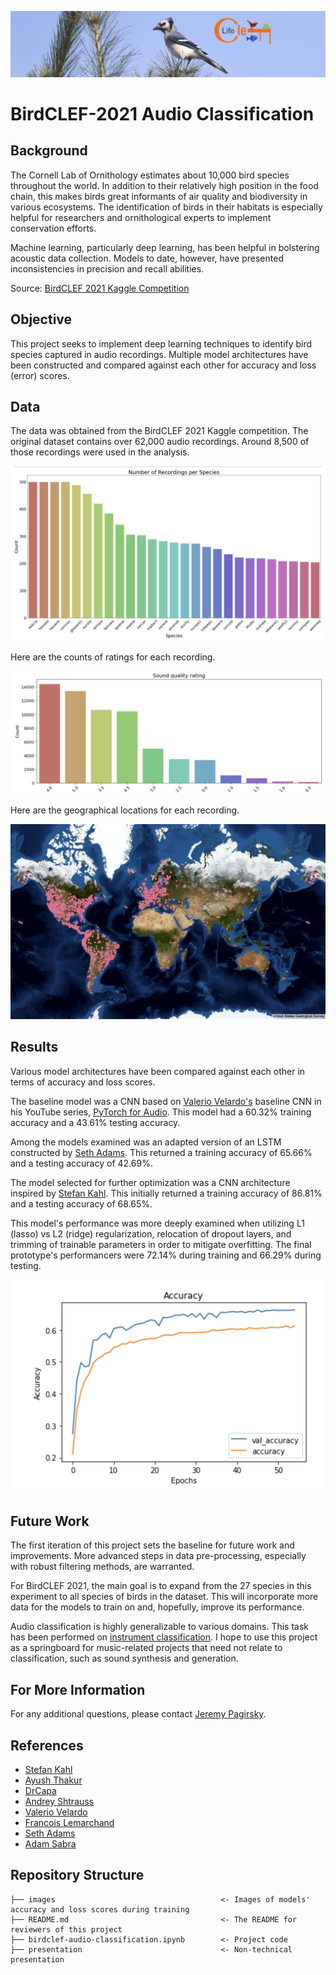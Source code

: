![birb](images/header.png)

# BirdCLEF-2021 Audio Classification

## Background

The Cornell Lab of Ornithology estimates about 10,000 bird species throughout the world. In addition to their relatively high position in the food chain, this makes birds great informants of air quality and biodiversity in various ecosystems. The identification of birds in their habitats is especially helpful for researchers and ornithological experts to implement conservation efforts.

Machine learning, particularly deep learning, has been helpful in bolstering acoustic data collection. Models to date, however, have presented inconsistencies in precision and recall abilities.

Source: [BirdCLEF 2021 Kaggle Competition](https://www.kaggle.com/c/birdclef-2021)

## Objective

This project seeks to implement deep learning techniques to identify bird species captured in audio recordings. Multiple model architectures have been constructed and compared against each other for accuracy and loss (error) scores.

## Data

The data was obtained from the BirdCLEF 2021 Kaggle competition. The original dataset contains over 62,000 audio recordings. Around 8,500 of those recordings were used in the analysis.

![dist](images/species_distribution.png)

Here are the counts of ratings for each recording.

![rate](images/ratings.png)

Here are the geographical locations for each recording.

![map](images/map.png)

## Results

Various model architectures have been compared against each other in terms of accuracy and loss scores.

The baseline model was a CNN based on [Valerio Velardo's](https://github.com/musikalkemist/pytorchforaudio/blob/main/08%20Implementing%20a%20CNN%20network/cnn.py) baseline CNN in his YouTube series, [PyTorch for Audio](https://www.youtube.com/watch?v=gp2wZqDoJ1Y&list=PL-wATfeyAMNoirN4idjev6aRu8ISZYVWm&ab_channel=ValerioVelardo-TheSoundofAI). This model had a 60.32% training accuracy and a 43.61% testing accuracy.

Among the models examined was an adapted version of an LSTM constructed by [Seth Adams](https://github.com/seth814/Audio-Classification/blob/master/models.py). This returned a training accuracy of 65.66% and a testing accuracy of 42.69%.

The model selected for further optimization was a CNN architecture inspired by [Stefan Kahl](https://www.kaggle.com/stefankahl/birdclef2021-model-training). This initially returned a training accuracy of 86.81% and a testing accuracy of 68.65%.

This model's performance was more deeply examined when utilizing L1 (lasso) vs L2 (ridge) regularization, relocation of dropout layers, and trimming of trainable parameters in order to mitigate overfitting. The final prototype's performancers were 72.14% during training and 66.29% during testing.

![final_model_vis](images/final_model_results.png)

## Future Work

The first iteration of this project sets the baseline for future work and improvements. More advanced steps in data pre-processing, especially with robust filtering methods, are warranted.

For BirdCLEF 2021, the main goal is to expand from the 27 species in this experiment to all species of birds in the dataset. This will incorporate more data for the models to train on and, hopefully, improve its performance.

Audio classification is highly generalizable to various domains. This task has been performed on [instrument classification](https://github.com/seth814/Audio-Classification). I hope to use this project as a springboard for music-related projects that need not relate to classification, such as sound synthesis and generation.

## For More Information

For any additional questions, please contact [Jeremy Pagirsky](mailto:jeremy.pagirsky@gmail.com).

## References

- [Stefan Kahl](https://www.kaggle.com/stefankahl/birdclef2021-model-training)
- [Ayush Thakur](https://www.kaggle.com/ayuraj/birdclef-quick-eda-with-w-b)
- [DrCapa](https://www.kaggle.com/drcapa/birdclef-2021-starter)
- [Andrey Shtrauss](https://www.kaggle.com/shtrausslearning/keras-inference-birdclef2021-starter)
- [Valerio Velardo](https://github.com/musikalkemist/pytorchforaudio/blob/main/08%20Implementing%20a%20CNN%20network/cnn.py)
- [Francois Lemarchand](https://www.kaggle.com/frlemarchand/bird-song-classification-using-an-efficientnet)
- [Seth Adams](https://github.com/seth814/Audio-Classification/blob/master/models.py)
- [Adam Sabra](https://github.com/theadamsabra/InstrumentClassifier)

## Repository Structure

```
├── images                                     <- Images of models' accuracy and loss scores during training
├── README.md                                  <- The README for reviewers of this project
├── birdclef-audio-classification.ipynb        <- Project code
├── presentation                               <- Non-technical presentation